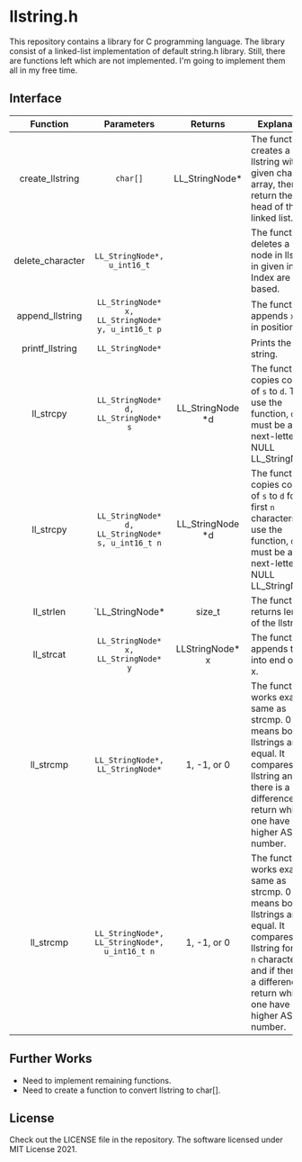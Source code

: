 # llstring.h
This repository contains a library for C programming language. The library consist of a linked-list implementation of default string.h library. Still, there are functions left which are not implemented. I'm going to implement them all in my free time.


## Interface
| Function 	| Parameters 	| Returns 	| Explanation 	|
|:-:	|:-:	|:-:	|-	|
| create_llstring 	| `char[]` 	| LL_StringNode* 	| The function creates a llstring with given char array, then return the head of the linked list. 	|
| delete_character 	| `LL_StringNode*, u_int16_t` 	|  	| The function deletes a ll-node in llstring in given index. Index are 0-based. 	|
| append_llstring 	| `LL_StringNode* x, LL_StringNode* y, u_int16_t p` 	|  	| The function appends `x` to `y` in position `p`. 	|
| printf_llstring | `LL_StringNode*` | | Prints the string.|
| ll_strcpy | `LL_StringNode* d, LL_StringNode* s` | LL_StringNode *d | The function copies content of `s` to `d`. To use the function, `d` must be a next-letter-is-NULL LL_StringNode. |
| ll_strcpy | `LL_StringNode* d, LL_StringNode* s, u_int16_t n` | LL_StringNode *d | The function copies content of `s` to `d` for first `n` characters. To use the function, `d` must be a next-letter-is-NULL LL_StringNode. |
| ll_strlen | `LL_StringNode* | size_t | The function returns length of the llstring. |
| ll_strcat | `LL_StringNode* x, LL_StringNode* y` | LLStringNode* x | The function appends the y into end of the x. |
| ll_strcmp | `LL_StringNode*, LL_StringNode*` | 1, -1, or 0 | The function works exactly same as strcmp. 0 means both llstrings are equal. It compares two llstring and if there is a difference, return which one have higher ASCII number. | 
| ll_strcmp | `LL_StringNode*, LL_StringNode*, u_int16_t n` | 1, -1, or 0 |  The function works exactly same as strcmp. 0 means both llstrings are equal. It compares two llstring for first `n` characters and if there is a difference, return which one have higher ASCII number. |

## Further Works
* Need to implement remaining functions.
* Need to create a function to convert llstring to char[].

## License
Check out the LICENSE file in the repository. The software licensed under MIT License 2021.
